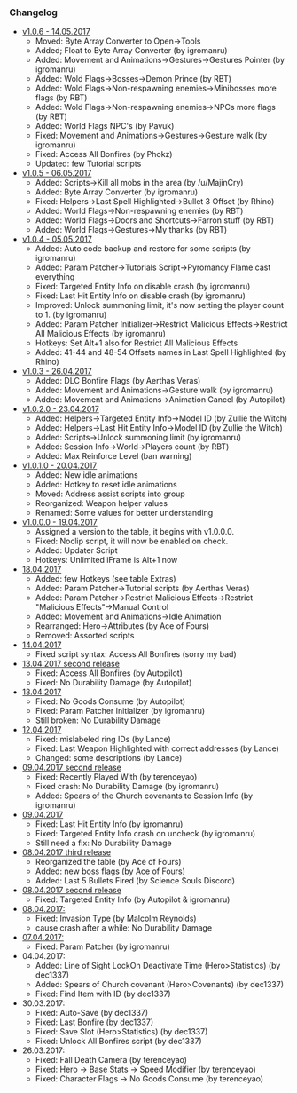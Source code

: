 ### Changelog

* [v1.0.6 - 14.05.2017](https://gitlab.com/igromanru/Dark-Souls-III-tables/uploads/cf661b143f37d899acab0e07da98efef/DS3_Reverse-Souls_v1.0.6.zip)
  * Moved: Byte Array Converter to Open->Tools
  * Added; Float to Byte Array Converter (by igromanru)
  * Added: Movement and Animations->Gestures->Gestures Pointer (by igromanru)
  * Added: Wold Flags->Bosses->Demon Prince (by RBT)
  * Added: Wold Flags->Non-respawning enemies->Minibosses more flags (by RBT)
  * Added: Wold Flags->Non-respawning enemies->NPCs more flags (by RBT)
  * Added: World Flags NPC's (by Pavuk)
  * Fixed: Movement and Animations->Gestures->Gesture walk (by igromanru)
  * Fixed: Access All Bonfires (by Phokz)
  * Updated: few Tutorial scripts
* [v1.0.5 - 06.05.2017](https://gitlab.com/igromanru/Dark-Souls-III-tables/uploads/e703e94d76595e224d703cc9fc3af905/DS3_Reverse-Souls_v1.0.5.zip)
  * Added: Scripts->Kill all mobs in the area (by /u/MajinCry)
  * Added: Byte Array Converter (by igromanru)
  * Fixed: Helpers->Last Spell Highlighted->Bullet 3 Offset (by Rhino)
  * Added: World Flags->Non-respawning enemies (by RBT)
  * Added: World Flags->Doors and Shortcuts->Farron stuff (by RBT)
  * Added: World Flags->Gestures->My thanks (by RBT)
* [v1.0.4 - 05.05.2017](https://gitlab.com/igromanru/Dark-Souls-III-tables/uploads/9e9290ee0d836056f3c393d390bd6b50/DS3_Science-Souls_v1.0.4.zip)
  * Added: Auto code backup and restore for some scripts (by igromanru)
  * Added: Param Patcher->Tutorials Script->Pyromancy Flame cast everything
  * Fixed: Targeted Entity Info on disable crash (by igromanru)
  * Fixed: Last Hit Entity Info on disable crash (by igromanru)
  * Improved: Unlock summoning limit, it's now setting the player count to 1. (by igromanru)
  * Added: Param Patcher Initializer->Restrict Malicious Effects->Restrict All Malicious Effects (by igromanru)
  * Hotkeys: Set Alt+1 also for Restrict All Malicious Effects
  * Added: 41-44 and 48-54 Offsets names in Last Spell Highlighted (by Rhino)
* [v1.0.3 - 26.04.2017](https://bitbucket.org/igromanru/dark-souls-iii-tables/downloads/DS3_Science-Souls_v1.0.3.zip)
  * Added: DLC Bonfire Flags (by Aerthas Veras)
  * Added: Movement and Animations->Gesture walk (by igromanru)
  * Added: Movement and Animations->Animation Cancel  (by Autopilot)
* [v1.0.2.0 - 23.04.2017](https://bitbucket.org/igromanru/dark-souls-iii-tables/downloads/DS3_Science-Souls_v1.0.2.0.zip)
  * Added: Helpers->Targeted Entity Info->Model ID (by Zullie the Witch)
  * Added: Helpers->Last Hit Entity Info->Model ID (by Zullie the Witch)
  * Added: Scripts->Unlock summoning limit (by igromanru)
  * Added: Session Info->World->Players count (by RBT)
  * Added: Max Reinforce Level (ban warning)
* [v1.0.1.0 - 20.04.2017](https://bitbucket.org/igromanru/dark-souls-iii-tables/downloads/DS3_Science-Souls_v1.0.1.0.zip)
  * Added: New idle animations
  * Added: Hotkey to reset idle animations
  * Moved: Address assist scripts into group
  * Reorganized: Weapon helper values
  * Renamed: Some values for better understanding
* [v1.0.0.0 - 19.04.2017](https://bitbucket.org/igromanru/dark-souls-iii-tables/downloads/DS3_Science-Souls_v1.0.0.0%20.zip)
  * Assigned a version to the table, it begins with v1.0.0.0.
  * Fixed: Noclip script, it will now be enabled on check.
  * Added: Updater Script
  * Hotkeys: Unlimited iFrame is Alt+1 now
* [18.04.2017](https://bitbucket.org/igromanru/dark-souls-iii-tables/downloads/DS3_Science-Souls_18-04-2017.zip)
  * Added: few Hotkeys (see table Extras)
  * Added: Param Patcher->Tutorial scripts (by Aerthas Veras)
  * Added: Param Patcher->Restrict Malicious Effects->Restrict "Malicious Effects"->Manual Control
  * Added: Movement and Animations->Idle Animation
  * Rearranged: Hero->Attributes (by Ace of Fours)
  * Removed: Assorted scripts
* [14.04.2017](https://bitbucket.org/igromanru/dark-souls-iii-tables/downloads/DS3_Science-Souls_14-04-2017.zip)
  * Fixed script syntax: Access All Bonfires (sorry my bad)
* [13.04.2017 second release](https://bitbucket.org/igromanru/dark-souls-iii-tables/downloads/DS3_Science-Souls_13-04-2017_2.zip)
  * Fixed: Access All Bonfires (by Autopilot)
  * Fixed: No Durability Damage (by Autopilot)
* [13.04.2017](https://bitbucket.org/igromanru/dark-souls-iii-tables/downloads/DS3_Science-Souls_13-04-2017.zip)
  * Fixed: No Goods Consume (by Autopilot)
  * Fixed: Param Patcher Initializer (by igromanru)
  * Still broken: No Durability Damage
* [12.04.2017](https://bitbucket.org/igromanru/dark-souls-iii-tables/downloads/DS3_Science-Souls_12-04-2017.zip)
  * Fixed: mislabeled ring IDs (by Lance)
  * Fixed: Last Weapon Highlighted with correct addresses (by Lance)
  * Changed: some descriptions (by Lance)
* [09.04.2017 second release](https://bitbucket.org/igromanru/dark-souls-iii-tables/downloads/DS3_Science-Souls_09-04-2017_2.zip)
  * Fixed: Recently Played With (by terenceyao)
  * Fixed crash: No Durability Damage (by igromanru)
  * Added: Spears of the Church covenants to Session Info (by igromanru)  
* [09.04.2017](https://bitbucket.org/igromanru/dark-souls-iii-tables/downloads/DS3_Science-Souls_09-04-2017.zip)
  * Fixed: Last Hit Entity Info (by igromanru)
  * Fixed: Targeted Entity Info crash on uncheck (by igromanru)
  * Still need a fix: No Durability Damage
* [08.04.2017 third release](https://bitbucket.org/igromanru/dark-souls-iii-tables/downloads/DS3_Science-Souls_08-04-2017_3.zip)
  * Reorganized the table (by Ace of Fours)
  * Added: new boss flags (by Ace of Fours)
  * Added: Last 5 Bullets Fired (by Science Souls Discord)    
* [08.04.2017 second release](https://bitbucket.org/igromanru/dark-souls-iii-tables/downloads/DS3_Science-Souls_08.04.2017_2.zip)
  * Fixed: Targeted Entity Info (by Autopilot & igromanru)
* [08.04.2017:](https://bitbucket.org/igromanru/dark-souls-iii-tables/downloads/DS3_Science-Souls_08-04-2017.zip)
  * Fixed: Invasion Type (by Malcolm Reynolds)
  * cause crash after a while: No Durability Damage
* [07.04.2017:](https://bitbucket.org/igromanru/dark-souls-iii-tables/downloads/DS3_Science-Souls_07-04-2017.zip)
  * Fixed: Param Patcher (by igromanru)  
* 04.04.2017:  
  * Added: Line of Sight LockOn Deactivate Time (Hero>Statistics) (by dec1337)
  * Added: Spears of Church covenant (Hero>Covenants) (by dec1337)
  * Fixed: Find Item with ID (by dec1337)
* 30.03.2017:  
  * Fixed: Auto-Save (by dec1337)
  * Fixed: Last Bonfire (by dec1337)
  * Fixed: Save Slot (Hero>Statistics) (by dec1337)
  * Fixed: Unlock All Bonfires script (by dec1337)    
* 26.03.2017:  
  * Fixed: Fall Death Camera (by terenceyao)
  * Fixed: Hero -> Base Stats -> Speed Modifier (by terenceyao)
  * Fixed: Character Flags -> No Goods Consume (by terenceyao)
